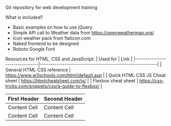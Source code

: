 Git repository for web development training

What is included?
- Basic examples on how to use jQuery
- Simple API call to Weather data from https://openweathermap.org/
- Icon weather pack from flaticon.com
- Naked frontend to be designed
- Roboto Google Font


Resources for HTML, CSS and JavaScript:
| Used for                      | Link                                                    |
|-------------------------------|---------------------------------------------------------|
| General HTML CSS reference    | https://www.w3schools.com/html/default.asp              |
| Quick HTML CSS JS Cheat sheet | https://htmlcheatsheet.com/js/                          |
| Flexbox cheat sheet           | https://css-tricks.com/snippets/css/a-guide-to-flexbox/ |


| First Header  | Second Header |
| ------------- | ------------- |
| Content Cell  | Content Cell  |
| Content Cell  | Content Cell  |
